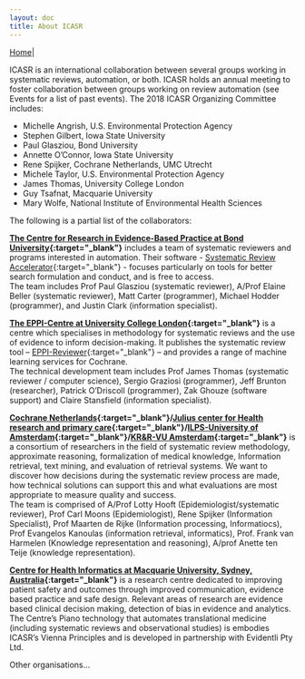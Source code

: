 ```yaml
---
layout: doc
title: About ICASR
---
```

[Home](index.md)|  
  
ICASR is an international collaboration between several groups working in systematic reviews, automation, or both. ICASR holds an annual meeting to foster collaboration between groups working on review automation (see Events for a list of past events).
The 2018 ICASR Organizing Committee includes:  
<ul>
<li>Michelle Angrish, U.S. Environmental Protection Agency</li>
<li>Stephen Gilbert, Iowa State University</li>
<li>Paul Glasziou, Bond University</li>
<li>Annette O’Connor, Iowa State University</li>
<li>Rene Spijker, Cochrane Netherlands, UMC Utrecht</li>
<li>Michele Taylor, U.S. Environmental Protection Agency</li>
<li>James Thomas, University College London</li>
<li>Guy Tsafnat, Macquarie University</li>
<li>Mary Wolfe, National Institute of Environmental Health Sciences</li>
  </ul>
The following is a partial list of the collaborators:  
  
**[The Centre for Research in Evidence-Based Practice at Bond University](https://bond.edu.au/intl/researchers/research-strengths/university-research-centres/centre-research-evidence-based-practice){:target="_blank"}** includes a team of systematic reviewers and programs interested in automation. Their software - [Systematic Review Accelerator](http://crebp-sra.com/#/){:target="_blank"}  - focuses particularly on tools for better search formulation and conduct, and is free to access.  
The team includes Prof Paul Glasziou (systematic reviewer), A/Prof Elaine Beller (systematic reviewer), Matt Carter (programmer), Michael Hodder (programmer), and Justin Clark (information specialist).
  
**[The EPPI-Centre at University College London](http://eppi.ioe.ac.uk/cms/){:target="_blank"}** is a centre which specialises in methodology for systematic reviews and the use of evidence to inform decision-making. It publishes the systematic review tool – [EPPI-Reviewer](https://eppi.ioe.ac.uk/cms/Default.aspx?alias=eppi.ioe.ac.uk/cms/er4){:target="_blank"} – and provides a range of machine learning services for Cochrane.  
The technical development team includes Prof James Thomas (systematic reviewer / computer science), Sergio Graziosi (programmer), Jeff Brunton (researcher), Patrick O’Driscoll (programmer), Zak Ghouze (software support) and Claire Stansfield (information specialist).

**[Cochrane Netherlands](https://netherlands.cochrane.org/){:target="_blank"}/[Julius center for Health research and primary care](http://portal.juliuscentrum.nl/en-us/home.aspx){:target="_blank"}/[ILPS-University of Amsterdam](http://ilps.science.uva.nl/){:target="_blank"}/[KR&R-VU Amsterdam](https://krr.cs.vu.nl/){:target="_blank"}** is a consortium of researchers in the field of systematic review methodology, approximate reasoning, formalization of medical knowledge, Information retrieval, text mining, and evaluation of retrieval systems. We want to discover how decisions during the systematic review process are made, how technical solutions can support this and what evaluations are most appropriate to measure quality and success.  
The team is comprised of A/Prof Lotty Hooft (Epidemiologist/systematic reviewer), Prof Carl Moons (Epidemiologist), Rene Spijker (Information Specialist), Prof Maarten de Rijke (Information processing, Informatiocs), Prof Evangelos Kanoulas (information retrieval, informatics), Prof. Frank van Harmelen (Knowledge representation and reasoning), A/prof  Anette ten Teije (knowledge representation).

**[Centre for Health Informatics at Macquarie University, Sydney, Australia](https://www.mq.edu.au/research/research-centres-groups-and-facilities/healthy-people/centres/australian-institute-of-health-innovation/aihi-research-centres/health-informatics){:target="_blank"}** is a research centre dedicated to improving patient safety and outcomes through improved communication, evidence based practice and safe design. Relevant areas of research are evidence based clinical decision making, detection of bias in evidence and analytics. The Centre’s Piano technology that automates translational medicine (including systematic reviews and observational studies) is embodies ICASR’s Vienna Principles and is developed in partnership with Evidentli Pty Ltd. 

Other organisations…
